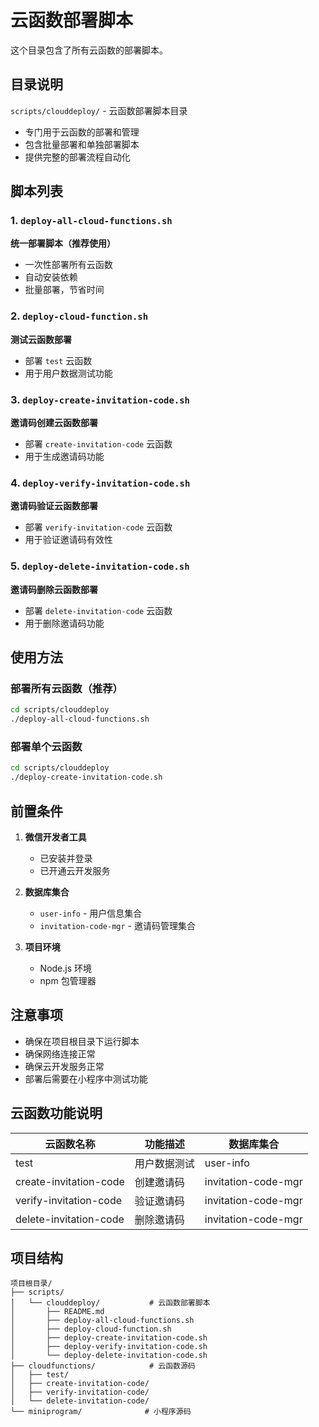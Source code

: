 # 云函数部署脚本

这个目录包含了所有云函数的部署脚本。

## 目录说明

`scripts/clouddeploy/` - 云函数部署脚本目录

- 专门用于云函数的部署和管理
- 包含批量部署和单独部署脚本
- 提供完整的部署流程自动化

## 脚本列表

### 1. `deploy-all-cloud-functions.sh`

**统一部署脚本（推荐使用）**

- 一次性部署所有云函数
- 自动安装依赖
- 批量部署，节省时间

### 2. `deploy-cloud-function.sh`

**测试云函数部署**

- 部署 `test` 云函数
- 用于用户数据测试功能

### 3. `deploy-create-invitation-code.sh`

**邀请码创建云函数部署**

- 部署 `create-invitation-code` 云函数
- 用于生成邀请码功能

### 4. `deploy-verify-invitation-code.sh`

**邀请码验证云函数部署**

- 部署 `verify-invitation-code` 云函数
- 用于验证邀请码有效性

### 5. `deploy-delete-invitation-code.sh`

**邀请码删除云函数部署**

- 部署 `delete-invitation-code` 云函数
- 用于删除邀请码功能

## 使用方法

### 部署所有云函数（推荐）

```bash
cd scripts/clouddeploy
./deploy-all-cloud-functions.sh
```

### 部署单个云函数

```bash
cd scripts/clouddeploy
./deploy-create-invitation-code.sh
```

## 前置条件

1. **微信开发者工具**

   - 已安装并登录
   - 已开通云开发服务

2. **数据库集合**

   - `user-info` - 用户信息集合
   - `invitation-code-mgr` - 邀请码管理集合

3. **项目环境**
   - Node.js 环境
   - npm 包管理器

## 注意事项

- 确保在项目根目录下运行脚本
- 确保网络连接正常
- 确保云开发服务正常
- 部署后需要在小程序中测试功能

## 云函数功能说明

| 云函数名称             | 功能描述     | 数据库集合          |
| ---------------------- | ------------ | ------------------- |
| test                   | 用户数据测试 | user-info           |
| create-invitation-code | 创建邀请码   | invitation-code-mgr |
| verify-invitation-code | 验证邀请码   | invitation-code-mgr |
| delete-invitation-code | 删除邀请码   | invitation-code-mgr |

## 项目结构

```
项目根目录/
├── scripts/
│   └── clouddeploy/           # 云函数部署脚本
│       ├── README.md
│       ├── deploy-all-cloud-functions.sh
│       ├── deploy-cloud-function.sh
│       ├── deploy-create-invitation-code.sh
│       ├── deploy-verify-invitation-code.sh
│       └── deploy-delete-invitation-code.sh
├── cloudfunctions/            # 云函数源码
│   ├── test/
│   ├── create-invitation-code/
│   ├── verify-invitation-code/
│   └── delete-invitation-code/
└── miniprogram/              # 小程序源码
```
